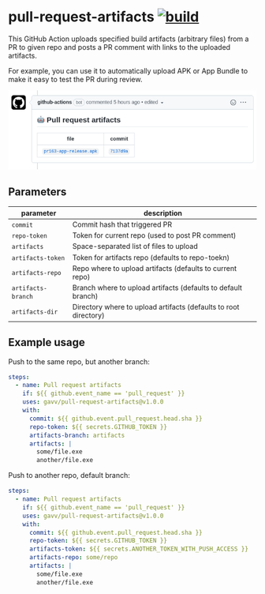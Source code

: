 # pull-request-artifacts [![build](https://github.com/gavv/pull-request-artifacts/actions/workflows/build.yml/badge.svg)](https://github.com/gavv/pull-request-artifacts/actions/workflows/build.yml)

This GitHub Action uploads specified build artifacts (arbitrary files) from a PR to given repo and posts a PR comment with links to the uploaded artifacts.

For example, you can use it to automatically upload APK or App Bundle to make it easy to test the PR during review.

![](screenshot.png)

## Parameters

| parameter          | description                                                      |
| ---------          | -----------                                                      |
| `commit`           | Commit hash that triggered PR                                    |
| `repo-token`       | Token for current repo (used to post PR comment)                 |
| `artifacts`        | Space-separated list of files to upload                          |
| `artifacts-token`  | Token for artifacts repo (defaults to repo-toekn)                |
| `artifacts-repo`   | Repo where to upload artifacts (defaults to current repo)        |
| `artifacts-branch` | Branch where to upload artifacts (defaults to default branch)    |
| `artifacts-dir`    | Directory where to upload artifacts (defaults to root directory) |

## Example usage

Push to the same repo, but another branch:

```yaml
steps:
  - name: Pull request artifacts
    if: ${{ github.event_name == 'pull_request' }}
    uses: gavv/pull-request-artifacts@v1.0.0
    with:
      commit: ${{ github.event.pull_request.head.sha }}
      repo-token: ${{ secrets.GITHUB_TOKEN }}
      artifacts-branch: artifacts
      artifacts: |
        some/file.exe
        another/file.exe
```

Push to another repo, default branch:

```yaml
steps:
  - name: Pull request artifacts
    if: ${{ github.event_name == 'pull_request' }}
    uses: gavv/pull-request-artifacts@v1.0.0
    with:
      commit: ${{ github.event.pull_request.head.sha }}
      repo-token: ${{ secrets.GITHUB_TOKEN }}
      artifacts-token: ${{ secrets.ANOTHER_TOKEN_WITH_PUSH_ACCESS }}
      artifacts-repo: some/repo
      artifacts: |
        some/file.exe
        another/file.exe
```

